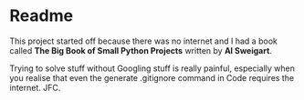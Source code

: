 # Readme

This project started off because there was no internet and I had a book called **The Big Book of Small Python Projects** written by **Al Sweigart**.

Trying to solve stuff without Googling stuff is really painful, especially when you realise that even the generate .gitignore command in Code requires the internet. JFC.
